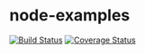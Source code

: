 # node-examples

[![Build Status](https://travis-ci.org/pbbadenhorst/node-examples.svg?branch=vanilla-jasmine)](https://travis-ci.org/pbbadenhorst/node-examples) [![Coverage Status](https://coveralls.io/repos/github/pbbadenhorst/node-examples/badge.svg?branch=vanilla-jasmine)](https://coveralls.io/github/pbbadenhorst/node-examples?branch=vanilla-jasmine)